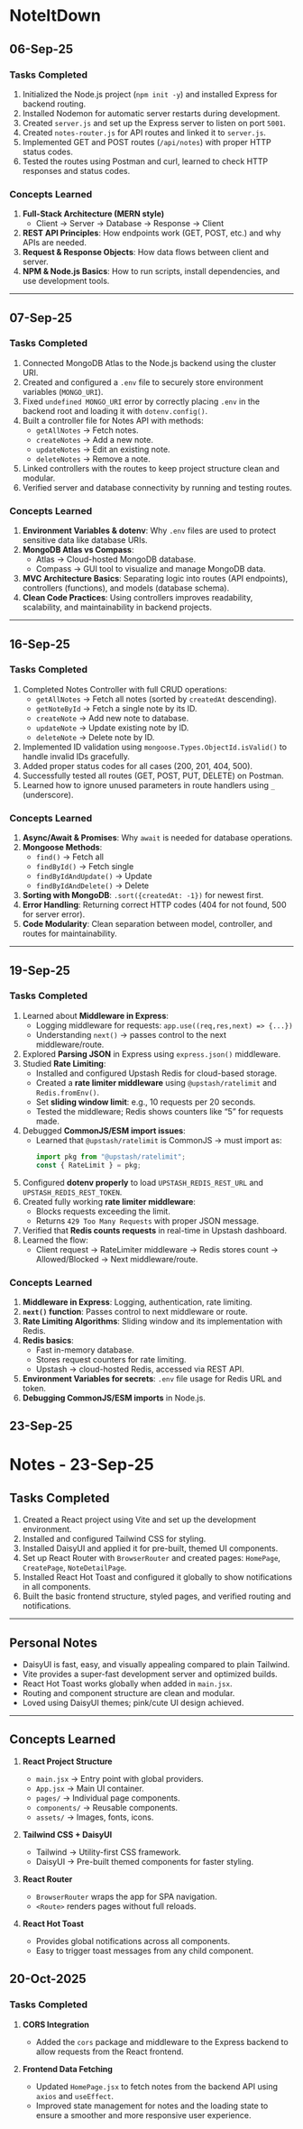 # NoteItDown

## 06-Sep-25

### Tasks Completed
1. Initialized the Node.js project (`npm init -y`) and installed Express for backend routing.
2. Installed Nodemon for automatic server restarts during development.
3. Created `server.js` and set up the Express server to listen on port `5001`.
4. Created `notes-router.js` for API routes and linked it to `server.js`.
5. Implemented GET and POST routes (`/api/notes`) with proper HTTP status codes.
6. Tested the routes using Postman and curl, learned to check HTTP responses and status codes.

### Concepts Learned
1. **Full-Stack Architecture (MERN style)**  
   - Client → Server → Database → Response → Client
2. **REST API Principles**: How endpoints work (GET, POST, etc.) and why APIs are needed.
3. **Request & Response Objects**: How data flows between client and server.
4. **NPM & Node.js Basics**: How to run scripts, install dependencies, and use development tools.

---

## 07-Sep-25

### Tasks Completed
1. Connected MongoDB Atlas to the Node.js backend using the cluster URI.
2. Created and configured a `.env` file to securely store environment variables (`MONGO_URI`).
3. Fixed `undefined MONGO_URI` error by correctly placing `.env` in the backend root and loading it with `dotenv.config()`.
4. Built a controller file for Notes API with methods:
   - `getAllNotes` → Fetch notes.
   - `createNotes` → Add a new note.
   - `updateNotes` → Edit an existing note.
   - `deleteNotes` → Remove a note.
5. Linked controllers with the routes to keep project structure clean and modular.
6. Verified server and database connectivity by running and testing routes.

### Concepts Learned
1. **Environment Variables & dotenv**: Why `.env` files are used to protect sensitive data like database URIs.
2. **MongoDB Atlas vs Compass**:  
   - Atlas → Cloud-hosted MongoDB database.  
   - Compass → GUI tool to visualize and manage MongoDB data.
3. **MVC Architecture Basics**: Separating logic into routes (API endpoints), controllers (functions), and models (database schema).
4. **Clean Code Practices**: Using controllers improves readability, scalability, and maintainability in backend projects.

---

## 16-Sep-25

### Tasks Completed
1. Completed Notes Controller with full CRUD operations:
   - `getAllNotes` → Fetch all notes (sorted by `createdAt` descending).
   - `getNoteById` → Fetch a single note by its ID.
   - `createNote` → Add new note to database.
   - `updateNote` → Update existing note by ID.
   - `deleteNote` → Delete note by ID.
2. Implemented ID validation using `mongoose.Types.ObjectId.isValid()` to handle invalid IDs gracefully.
3. Added proper status codes for all cases (200, 201, 404, 500).
4. Successfully tested all routes (GET, POST, PUT, DELETE) on Postman.
5. Learned how to ignore unused parameters in route handlers using `_` (underscore).

### Concepts Learned
1. **Async/Await & Promises**: Why `await` is needed for database operations.
2. **Mongoose Methods**:
   - `find()` → Fetch all  
   - `findById()` → Fetch single  
   - `findByIdAndUpdate()` → Update  
   - `findByIdAndDelete()` → Delete
3. **Sorting with MongoDB**: `.sort({createdAt: -1})` for newest first.
4. **Error Handling**: Returning correct HTTP codes (404 for not found, 500 for server error).
5. **Code Modularity**: Clean separation between model, controller, and routes for maintainability.

---

## 19-Sep-25

### Tasks Completed
1. Learned about **Middleware in Express**:
   - Logging middleware for requests: `app.use((req,res,next) => {...})`
   - Understanding `next()` → passes control to the next middleware/route.
2. Explored **Parsing JSON** in Express using `express.json()` middleware.
3. Studied **Rate Limiting**:
   - Installed and configured Upstash Redis for cloud-based storage.
   - Created a **rate limiter middleware** using `@upstash/ratelimit` and `Redis.fromEnv()`.
   - Set **sliding window limit**: e.g., 10 requests per 20 seconds.
   - Tested the middleware; Redis shows counters like “5” for requests made.
4. Debugged **CommonJS/ESM import issues**:
   - Learned that `@upstash/ratelimit` is CommonJS → must import as:
     ```js
     import pkg from "@upstash/ratelimit";
     const { RateLimit } = pkg;
     ```
5. Configured **dotenv properly** to load `UPSTASH_REDIS_REST_URL` and `UPSTASH_REDIS_REST_TOKEN`.
6. Created fully working **rate limiter middleware**:
   - Blocks requests exceeding the limit.
   - Returns `429 Too Many Requests` with proper JSON message.
7. Verified that **Redis counts requests** in real-time in Upstash dashboard.
8. Learned the flow:
   - Client request → RateLimiter middleware → Redis stores count → Allowed/Blocked → Next middleware/route.

### Concepts Learned
1. **Middleware in Express**: Logging, authentication, rate limiting.
2. **`next()` function**: Passes control to next middleware or route.
3. **Rate Limiting Algorithms**: Sliding window and its implementation with Redis.
4. **Redis basics**:
   - Fast in-memory database.
   - Stores request counters for rate limiting.
   - Upstash → cloud-hosted Redis, accessed via REST API.
5. **Environment Variables for secrets**: `.env` file usage for Redis URL and token.
6. **Debugging CommonJS/ESM imports** in Node.js.


## 23-Sep-25

# Notes - 23-Sep-25

## Tasks Completed
1. Created a React project using Vite and set up the development environment.
2. Installed and configured Tailwind CSS for styling.
3. Installed DaisyUI and applied it for pre-built, themed UI components.
4. Set up React Router with `BrowserRouter` and created pages: `HomePage`, `CreatePage`, `NoteDetailPage`.
5. Installed React Hot Toast and configured it globally to show notifications in all components.
6. Built the basic frontend structure, styled pages, and verified routing and notifications.

---

## Personal Notes
- DaisyUI is fast, easy, and visually appealing compared to plain Tailwind.
- Vite provides a super-fast development server and optimized builds.
- React Hot Toast works globally when added in `main.jsx`.
- Routing and component structure are clean and modular.
- Loved using DaisyUI themes; pink/cute UI design achieved.

---

## Concepts Learned

1. **React Project Structure**  
   - `main.jsx` → Entry point with global providers.  
   - `App.jsx` → Main UI container.  
   - `pages/` → Individual page components.  
   - `components/` → Reusable components.  
   - `assets/` → Images, fonts, icons.  

2. **Tailwind CSS + DaisyUI**  
   - Tailwind → Utility-first CSS framework.  
   - DaisyUI → Pre-built themed components for faster styling.  

3. **React Router**  
   - `BrowserRouter` wraps the app for SPA navigation.  
   - `<Route>` renders pages without full reloads.  

4. **React Hot Toast**  
   - Provides global notifications across all components.  
   - Easy to trigger toast messages from any child component.



## 20-Oct-2025

### Tasks Completed

1. **CORS Integration**
   - Added the `cors` package and middleware to the Express backend to allow requests from the React frontend.

2. **Frontend Data Fetching**
   - Updated `HomePage.jsx` to fetch notes from the backend API using `axios` and `useEffect`.
   - Improved state management for notes and the loading state to ensure a smoother and more responsive user experience.


   
